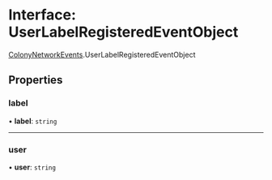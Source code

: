 # Interface: UserLabelRegisteredEventObject

[ColonyNetworkEvents](../modules/ColonyNetworkEvents.md).UserLabelRegisteredEventObject

## Properties

### label

• **label**: `string`

___

### user

• **user**: `string`
